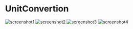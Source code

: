 # UnitConvertion
![screenshot1](https://user-images.githubusercontent.com/119777470/206399698-cdf724a9-dc19-4578-b96c-0973a170d4cf.jpeg)
![screenshot2](https://user-images.githubusercontent.com/119777470/206399713-5555e5f9-1d9d-41d6-9de4-de4aa1d6e674.jpeg)
![screenshot3](https://user-images.githubusercontent.com/119777470/206399720-4d98cb46-f695-467e-b9e7-74a9cfe5097e.jpeg)
![screenshot4](https://user-images.githubusercontent.com/119777470/206399729-ffe71c81-9262-4343-97ce-b23d58c20821.jpeg)

